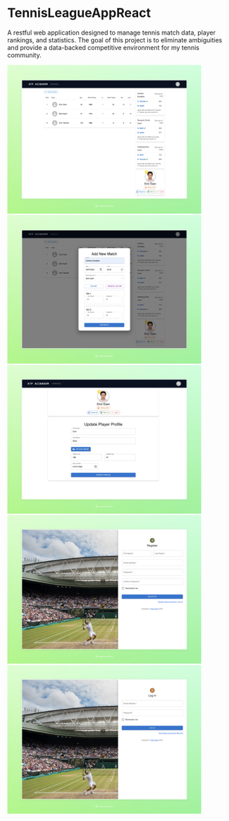 # TennisLeagueAppReact

A restful web application designed to manage tennis match data, player rankings, and statistics. The goal of this
project is to eliminate ambiguities and provide a data-backed competitive environment for my tennis community.

<img src="/screenshots/Local Tennis League · 21.51 · 08-07.jpeg" width="440" height="337">
<img src="/screenshots/Local Tennis League · 21.52 · 08-07.jpeg" width="440" height="337">
<img src="/screenshots/Local Tennis League · 21.29 · 08-07.jpeg" width="440" height="337">
<img src="/screenshots/Local Tennis League.jpeg" width="440" height="337">
<img src="/screenshots/Local Tennis League · 21.28 · 08-07.jpeg" width="440" height="337">